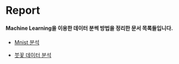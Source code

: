 # Report

#### Machine Learning을 이용한 데이터 분썩 방법을 정리한 문서 목록들입니다.

  + [Mnist 분석](https://github.com/Gouwon/Report/blob/master/ML_0001.py) 
 
  + [붓꽃 데이터 분석](https://github.com/Gouwon/Report/blob/master/ML_0002.py)
  
 
